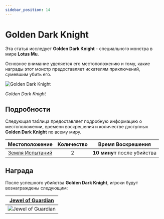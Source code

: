 ```yaml
---
sidebar_position: 14
---
```


# Golden Dark Knight

Эта статья исследует **Golden Dark Knight** - специального монстра в мире **Lotus Mu**.

Основное внимание уделяется его местоположению и тому, какие награды этот монстр предоставляет искателям приключений, сумевшим убить его.

![Golden Dark Knight](/img/monsters/special/golden/dark-knight.jpg)

_Golden Dark Knight_

## Подробности

Следующая таблица предоставляет подробную информацию о местоположении, времени воскрешения и количестве доступных **Golden Dark Knight** по всему миру.

|             Местоположение              | Количество |      Время Воскрешения      |
| :-------------------------------------: | :--------: | :-------------------------: |
| [Земля Испытаний](/maps/land-of-trials) |     2      | **10 минут** после убийства |

## Награда

После успешного убийства **Golden Dark Knight**, игроки будут вознаграждены следующим:

| [Jewel of Guardian](/items/jewels/regular-jewels/jewel-of-guardian) |
| :-----------------------------------------------------------------: |
|        ![Jewel of Guardian](/img/items/jewels/guardian.png)         |
